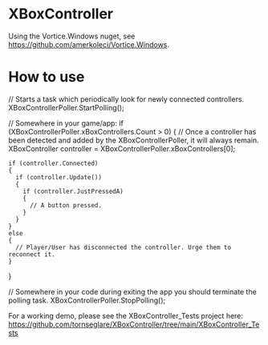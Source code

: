 # XBoxController

Using the Vortice.Windows nuget, see https://github.com/amerkoleci/Vortice.Windows.

# How to use

  // Starts a task which periodically look for newly connected controllers.
  XBoxControllerPoller.StartPolling();
  
  // Somewhere in your game/app:
  if (XBoxControllerPoller.xBoxControllers.Count > 0)
  {
    // Once a controller has been detected and added by the XBoxControllerPoller, it will always remain. 
    XBoxController controller = XBoxControllerPoller.xBoxControllers[0];
    
    if (controller.Connected)
    {
      if (controller.Update())
      {
        if (controller.JustPressedA)
        {
          // A button pressed.
        }
      }
    }
    else
    {
      // Player/User has disconnected the controller. Urge them to reconnect it.
    }
  }
  
  
  // Somewhere in your code during exiting the app you should terminate the polling task.
  XBoxControllerPoller.StopPolling();

For a working demo, please see the XBoxController_Tests project here:
https://github.com/tornseglare/XBoxController/tree/main/XBoxController_Tests

